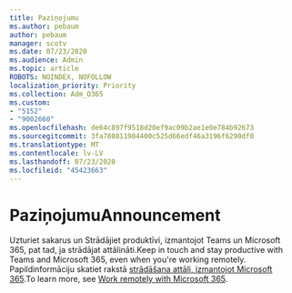 ```yaml
---
title: Paziņojumu
ms.author: pebaum
author: pebaum
manager: scotv
ms.date: 07/23/2020
ms.audience: Admin
ms.topic: article
ROBOTS: NOINDEX, NOFOLLOW
localization_priority: Priority
ms.collection: Adm_O365
ms.custom:
- "5152"
- "9002660"
ms.openlocfilehash: de64c897f9518d20ef9ac09b2ae1e0e784b92673
ms.sourcegitcommit: 3fa780811984400c525d66edf46a3196f6290df0
ms.translationtype: MT
ms.contentlocale: lv-LV
ms.lasthandoff: 07/23/2020
ms.locfileid: "45423663"
---
```

# <a name="announcement"></a><span data-ttu-id="f48a9-102">Paziņojumu</span><span class="sxs-lookup"><span data-stu-id="f48a9-102">Announcement</span></span>

<span data-ttu-id="f48a9-103">Uzturiet sakarus un Strādājiet produktīvi, izmantojot Teams un Microsoft 365, pat tad, ja strādājat attālināti.</span><span class="sxs-lookup"><span data-stu-id="f48a9-103">Keep in touch and stay productive with Teams and Microsoft 365, even when you're working remotely.</span></span> <span data-ttu-id="f48a9-104">Papildinformāciju skatiet rakstā [strādāšana attāli, izmantojot Microsoft 365](https://aka.ms/remote-work).</span><span class="sxs-lookup"><span data-stu-id="f48a9-104">To learn more, see [Work remotely with Microsoft 365](https://aka.ms/remote-work).</span></span>